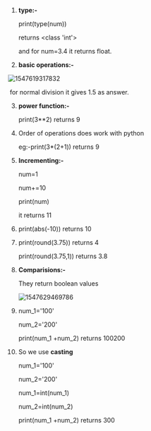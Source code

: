 1. **type:-**

   print(type(num))

   returns <class 'int'>

   and for num=3.4 it returns float.

2. **basic operations:-**

![1547619317832](C:\Users\lchitrag\AppData\Roaming\Typora\typora-user-images\1547619317832.png)

​	for normal division it gives 1.5 as answer.

3. **power function:-**

   print(3**2) returns 9

4. Order of operations does work with python

   eg:-print(3*(2+1)) returns 9

5. **Incrementing:-**

   num=1

   num+=10

   print(num)

   it returns 11

6. print(abs(-10)) returns 10

7. print(round(3.75)) returns 4

   print(round(3.75,1)) returns 3.8

8. **Comparisions:-**

   They return boolean values

   ![1547629469786](C:\Users\lchitrag\AppData\Roaming\Typora\typora-user-images\1547629469786.png)

9. num_1='100'

   num_2='200'

   print(num_1 +num_2) returns 100200

10. So we use **casting**

    num_1='100'

    num_2='200'

    num_1=int(num_1)

    num_2=int(num_2)

    print(num_1 +num_2) returns 300